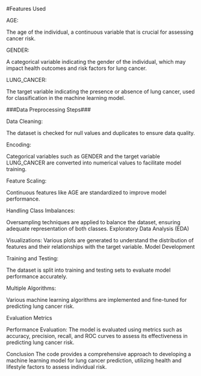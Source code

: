 #Features Used

AGE:

The age of the individual, a continuous variable that is crucial for assessing cancer risk.

GENDER:

A categorical variable indicating the gender of the individual, which may impact health outcomes and risk factors for lung cancer.

LUNG_CANCER:

The target variable indicating the presence or absence of lung cancer, used for classification in the machine learning model.

###Data Preprocessing Steps###

Data Cleaning:

The dataset is checked for null values and duplicates to ensure data quality.

Encoding:

Categorical variables such as GENDER and the target variable LUNG_CANCER are converted into numerical values to facilitate model training.

Feature Scaling:

Continuous features like AGE are standardized to improve model performance.

Handling Class Imbalances:

Oversampling techniques are applied to balance the dataset, ensuring adequate representation of both classes.
Exploratory Data Analysis (EDA)

Visualizations:
Various plots are generated to understand the distribution of features and their relationships with the target variable.
Model Development

Training and Testing:

The dataset is split into training and testing sets to evaluate model performance accurately.

Multiple Algorithms:

Various machine learning algorithms are implemented and fine-tuned for predicting lung cancer risk.

Evaluation Metrics

Performance Evaluation:
The model is evaluated using metrics such as accuracy, precision, recall, and ROC curves to assess its effectiveness in predicting lung cancer risk.

Conclusion
The code provides a comprehensive approach to developing a machine learning model for lung cancer prediction, utilizing health and lifestyle factors to assess individual risk.
